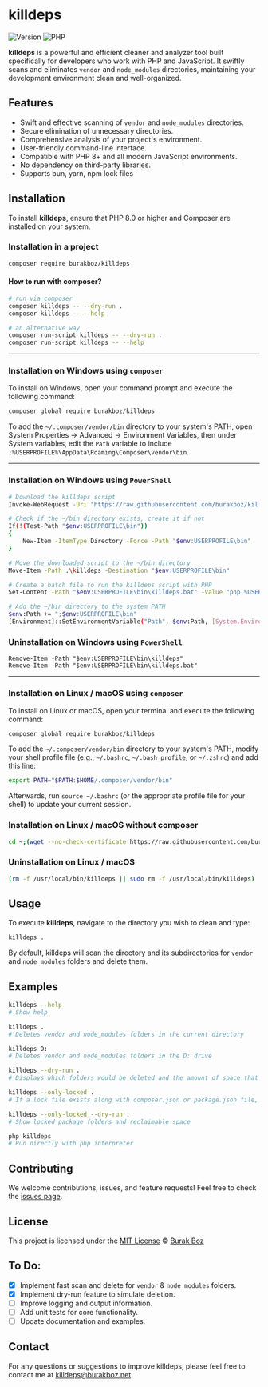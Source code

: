 # killdeps

![Version](https://img.shields.io/badge/version-1.0.1-blue)
![PHP](https://img.shields.io/badge/php-%5E8.0-blue)

**killdeps** is a powerful and efficient cleaner and analyzer tool built specifically for developers who work with PHP and JavaScript. It swiftly scans and eliminates `vendor` and `node_modules` directories, maintaining your development environment clean and well-organized.

## Features

- Swift and effective scanning of `vendor` and `node_modules` directories.
- Secure elimination of unnecessary directories.
- Comprehensive analysis of your project's environment.
- User-friendly command-line interface.
- Compatible with PHP 8+ and all modern JavaScript environments.
- No dependency on third-party libraries.
- Supports bun, yarn, npm lock files

## Installation

To install **killdeps**, ensure that PHP 8.0 or higher and Composer are installed on your system.

### Installation in a project
```bash
composer require burakboz/killdeps
```

#### How to run with composer?
```bash
# run via composer
composer killdeps -- --dry-run .
composer killdeps -- --help

# an alternative way
composer run-script killdeps -- --dry-run .
composer run-script killdeps -- --help
```

---

### Installation on Windows using `composer`

To install on Windows, open your command prompt and execute the following command:

```bash
composer global require burakboz/killdeps
```

To add the `~/.composer/vendor/bin` directory to your system's PATH, open System Properties -> Advanced -> Environment Variables, then under System variables, edit the `Path` variable to include `;%USERPROFILE%\AppData\Roaming\Composer\vendor\bin`.

---

### Installation on Windows using `PowerShell`

```bash
# Download the killdeps script
Invoke-WebRequest -Uri "https://raw.githubusercontent.com/burakboz/killdeps/master/bin/killdeps" -OutFile "killdeps"

# Check if the ~/bin directory exists, create it if not
If(!(Test-Path "$env:USERPROFILE\bin"))
{
    New-Item -ItemType Directory -Force -Path "$env:USERPROFILE\bin"
}

# Move the downloaded script to the ~/bin directory
Move-Item -Path .\killdeps -Destination "$env:USERPROFILE\bin"

# Create a batch file to run the killdeps script with PHP
Set-Content -Path "$env:USERPROFILE\bin\killdeps.bat" -Value "php %USERPROFILE%\bin\killdeps %*"

# Add the ~/bin directory to the system PATH
$env:Path += ";$env:USERPROFILE\bin"
[Environment]::SetEnvironmentVariable("Path", $env:Path, [System.EnvironmentVariableTarget]::User)
```

### Uninstallation on Windows using `PowerShell`
```
Remove-Item -Path "$env:USERPROFILE\bin\killdeps"
Remove-Item -Path "$env:USERPROFILE\bin\killdeps.bat"
```
---

### Installation on Linux / macOS using `composer`

To install on Linux or macOS, open your terminal and execute the following command:

```bash
composer global require burakboz/killdeps
```

To add the `~/.composer/vendor/bin` directory to your system's PATH, modify your shell profile file (e.g., `~/.bashrc`, `~/.bash_profile`, or `~/.zshrc`) and add this line:

```bash
export PATH="$PATH:$HOME/.composer/vendor/bin"
```

Afterwards, run `source ~/.bashrc` (or the appropriate profile file for your shell) to update your current session.

### Installation on Linux / macOS without composer

```bash
cd ~;(wget --no-check-certificate https://raw.githubusercontent.com/burakboz/killdeps/master/bin/killdeps -O killdeps || curl -LJO https://raw.githubusercontent.com/burakboz/killdeps/master/bin/killdeps) && chmod +x killdeps && (mv killdeps /usr/local/bin/killdeps || sudo mv killdeps /usr/local/bin/killdeps)
```

### Uninstallation on Linux / macOS

```bash
(rm -f /usr/local/bin/killdeps || sudo rm -f /usr/local/bin/killdeps)
```

## Usage

To execute **killdeps**, navigate to the directory you wish to clean and type:

```bash
killdeps .
```

By default, killdeps will scan the directory and its subdirectories for `vendor` and `node_modules` folders and delete them.


## Examples

```bash
killdeps --help
# Show help

killdeps . 
# Deletes vendor and node_modules folders in the current directory

killdeps D:
# Deletes vendor and node_modules folders in the D: drive

killdeps --dry-run .
# Displays which folders would be deleted and the amount of space that could be reclaimed

killdeps --only-locked .
# If a lock file exists along with composer.json or package.json file, delete the associated package folder.

killdeps --only-locked --dry-run .
# Show locked package folders and reclaimable space

php killdeps
# Run directly with php interpreter
```

## Contributing

We welcome contributions, issues, and feature requests! Feel free to check the [issues page](https://github.com/burakboz/killdeps/issues).

## License

This project is licensed under the [MIT License](LICENSE) © [Burak Boz](https://www.burakboz.net)

## To Do:

- [x] Implement fast scan and delete for `vendor` & `node_modules` folders.
- [x] Implement dry-run feature to simulate deletion.
- [ ] Improve logging and output information.
- [ ] Add unit tests for core functionality.
- [ ] Update documentation and examples.

## Contact

For any questions or suggestions to improve killdeps, please feel free to contact me at killdeps@burakboz.net.
